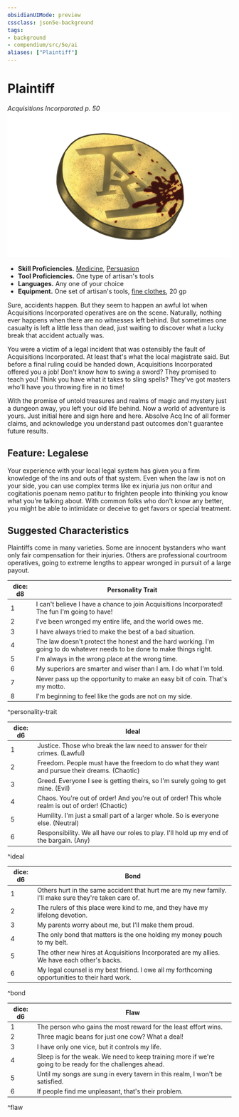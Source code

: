```yaml
---
obsidianUIMode: preview
cssclass: json5e-background
tags:
- background
- compendium/src/5e/ai
aliases: ["Plaintiff"]
---
```

# Plaintiff
*Acquisitions Incorporated p. 50*  
![](../../../assets/img/plaintiff-coin.png)  

- **Skill Proficiencies.** [Medicine](../../5e-rules/skills.md##Medicine), [Persuasion](../../5e-rules/skills.md##Persuasion)  
- **Tool Proficiencies.** One type of artisan's tools  
- **Languages.** Any one of your choice  
- **Equipment.** One set of artisan's tools, [fine clothes](fine-clothes.md#), 20 gp  

Sure, accidents happen. But they seem to happen an awful lot when Acquisitions Incorporated operatives are on the scene. Naturally, nothing ever happens when there are no witnesses left behind. But sometimes one casualty is left a little less than dead, just waiting to discover what a lucky break that accident actually was.

You were a victim of a legal incident that was ostensibly the fault of Acquisitions Incorporated. At least that's what the local magistrate said. But before a final ruling could be handed down, Acquisitions Incorporated offered you a job! Don't know how to swing a sword? They promised to teach you! Think you have what it takes to sling spells? They've got masters who'll have you throwing fire in no time!

With the promise of untold treasures and realms of magic and mystery just a dungeon away, you left your old life behind. Now a world of adventure is yours. Just initial here and sign here and here. Absolve Acq Inc of all former claims, and acknowledge you understand past outcomes don't guarantee future results.

## Feature: Legalese

Your experience with your local legal system has given you a firm knowledge of the ins and outs of that system. Even when the law is not on your side, you can use complex terms like ex injuria jus non oritur and cogitationis poenam nemo patitur to frighten people into thinking you know what you're talking about. With common folks who don't know any better, you might be able to intimidate or deceive to get favors or special treatment.

## Suggested Characteristics

Plaintiffs come in many varieties. Some are innocent bystanders who want only fair compensation for their injuries. Others are professional courtroom operatives, going to extreme lengths to appear wronged in pursuit of a large payout.

| dice: d8 | Personality Trait |
|----------|-------------------|
| 1 | I can't believe I have a chance to join Acquisitions Incorporated! The fun I'm going to have! |
| 2 | I've been wronged my entire life, and the world owes me. |
| 3 | I have always tried to make the best of a bad situation. |
| 4 | The law doesn't protect the honest and the hard working. I'm going to do whatever needs to be done to make things right. |
| 5 | I'm always in the wrong place at the wrong time. |
| 6 | My superiors are smarter and wiser than I am. I do what I'm told. |
| 7 | Never pass up the opportunity to make an easy bit of coin. That's my motto. |
| 8 | I'm beginning to feel like the gods are not on my side. |
^personality-trait

| dice: d6 | Ideal |
|----------|-------|
| 1 | Justice. Those who break the law need to answer for their crimes. (Lawful) |
| 2 | Freedom. People must have the freedom to do what they want and pursue their dreams. (Chaotic) |
| 3 | Greed. Everyone I see is getting theirs, so I'm surely going to get mine. (Evil) |
| 4 | Chaos. You're out of order! And you're out of order! This whole realm is out of order! (Chaotic) |
| 5 | Humility. I'm just a small part of a larger whole. So is everyone else. (Neutral) |
| 6 | Responsibility. We all have our roles to play. I'll hold up my end of the bargain. (Any) |
^ideal

| dice: d6 | Bond |
|----------|------|
| 1 | Others hurt in the same accident that hurt me are my new family. I'll make sure they're taken care of. |
| 2 | The rulers of this place were kind to me, and they have my lifelong devotion. |
| 3 | My parents worry about me, but I'll make them proud. |
| 4 | The only bond that matters is the one holding my money pouch to my belt. |
| 5 | The other new hires at Acquisitions Incorporated are my allies. We have each other's backs. |
| 6 | My legal counsel is my best friend. I owe all my forthcoming opportunities to their hard work. |
^bond

| dice: d6 | Flaw |
|----------|------|
| 1 | The person who gains the most reward for the least effort wins. |
| 2 | Three magic beans for just one cow? What a deal! |
| 3 | I have only one vice, but it controls my life. |
| 4 | Sleep is for the weak. We need to keep training more if we're going to be ready for the challenges ahead. |
| 5 | Until my songs are sung in every tavern in this realm, I won't be satisfied. |
| 6 | If people find me unpleasant, that's their problem. |
^flaw
